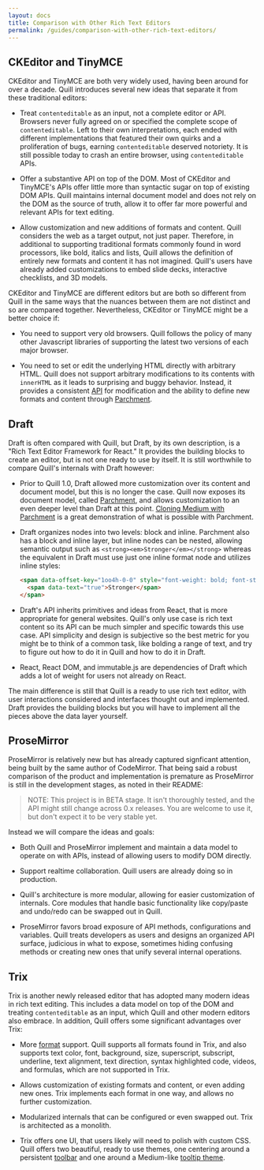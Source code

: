 ```yaml
---
layout: docs
title: Comparison with Other Rich Text Editors
permalink: /guides/comparison-with-other-rich-text-editors/
---
```


## CKEditor and TinyMCE

CKEditor and TinyMCE are both very widely used, having been around for over a decade. Quill introduces several new ideas that separate it from these traditional editors:

- Treat `contenteditable` as an input, not a complete editor or API. Browsers never fully agreed on or specified the complete scope of `contenteditable`. Left to their own interpretations, each ended with different implementations that featured their own quirks and a proliferation of bugs, earning `contenteditable` deserved notoriety. It is still possible today to crash an entire browser, using `contenteditable` APIs.

- Offer a substantive API on top of the DOM. Most of CKEditor and TinyMCE's APIs offer little more than syntactic sugar on top of existing DOM APIs. Quill maintains internal document model and does not rely on the DOM as the source of truth, allow it to offer far more powerful and relevant APIs for text editing.

- Allow customization and new additions of formats and content. Quill considers the web as a target output, not just paper. Therefore, in additional to supporting traditional formats commonly found in word processors, like bold, italics and lists, Quill allows the definition of entirely new formats and content it has not imagined. Quill's users have already added customizations to embed slide decks, interactive checklists, and 3D models.

CKEditor and TinyMCE are different editors but are both so different from Quill in the same ways that the nuances between them are not distinct and so are compared together. Nevertheless, CKEditor or TinyMCE might be a better choice if:

- You need to support very old browsers. Quill follows the policy of many other Javascript libraries of supporting the latest two versions of each major browser.

- You need to set or edit the underlying HTML directly with arbitrary HTML. Quill does not support arbitrary modifications to its contents with `innerHTML` as it leads to surprising and buggy behavior. Instead, it provides a consistent [API](/docs/api/) for modification and the ability to define new formats and content through [Parchment](https://github.com/quilljs/parchment/).


## Draft

Draft is often compared with Quill, but Draft, by its own description, is a "Rich Text Editor Framework for React." It provides the building blocks to create an editor, but is not one ready to use by itself. It is still worthwhile to compare Quill's internals with Draft however:

- Prior to Quill 1.0, Draft allowed more customization over its content and document model, but this is no longer the case. Quill now exposes its document model, called [Parchment](https://github.com/quilljs/parchment), and allows customization to an even deeper level than Draft at this point. [Cloning Medium with Parchment](/guides/cloning-medium-with-parchment/) is a great demonstration of what is possible with Parchment.

- Draft organizes nodes into two levels: block and inline. Parchment also has a block and inline layer, but inline nodes can be nested, allowing semantic output such as `<strong><em>Stronger</em></strong>` whereas the equivalent in Draft must use just one inline format node and utilizes inline styles:

  ```html
  <span data-offset-key="1oo4h-0-0" style="font-weight: bold; font-style: italic;">
    <span data-text="true">Stronger</span>
  </span>
  ```

- Draft's API inherits primitives and ideas from React, that is more appropriate for general websites. Quill's only use case is rich text content so its API can be much simpler and specific towards this use case. API simplicity and design is subjective so the best metric for you might be to think of a common task, like bolding a range of text, and try to figure out how to do it in Quill and how to do it in Draft.

-  React, React DOM, and immutable.js are dependencies of Draft which adds a lot of weight for users not already on React.

The main difference is still that Quill is a ready to use rich text editor, with user interactions considered and interfaces thought out and implemented. Draft provides the building blocks but you will have to implement all the pieces above the data layer yourself.


## ProseMirror

ProseMirror is relatively new but has already captured signficant attention, being built by the same author of  CodeMirror. That being said a robust comparison of the product and implementation is premature as ProseMirror is still in the development stages, as noted in their README:

> NOTE: This project is in BETA stage. It isn't thoroughly tested, and the API might still change across 0.x releases. You are welcome to use it, but don't expect it to be very stable yet.

Instead we will compare the ideas and goals:

- Both Quill and ProseMirror implement and maintain a data model to operate on with APIs, instead of allowing users to modify DOM directly.

- Support realtime collaboration. Quill users are already doing so in production.

- Quill's architecture is more modular, allowing for easier customization of internals. Core modules that handle basic functionality like copy/paste and undo/redo can be swapped out in Quill.

- ProseMirror favors broad exposure of API methods, configurations and variables. Quill treats developers as users and designs an organized API surface, judicious in what to expose, sometimes hiding confusing methods or creating new ones that unify several internal operations.


## Trix

Trix is another newly released editor that has adopted many modern ideas in rich text editing. This includes a data model on top of the DOM and treating `contenteditable` as an input, which Quill and other modern editors also embrace. In addition, Quill offers some significant advantages over Trix:

- More [format](/docs/formats/) support. Quill supports all formats found in Trix, and also supports text color, font, background, size, superscript, subscript, underline, text alignment, text direction, syntax highlighted code, videos, and formulas, which are not supported in Trix.

- Allows customization of existing formats and content, or even adding new ones. Trix implements each format in one way, and allows no further customization.

- Modularized internals that can be configured or even swapped out. Trix is architected as a monolith.

- Trix offers one UI, that users likely will need to polish with custom CSS. Quill offers two beautiful, ready to use themes, one centering around a persistent [toolbar](/docs/themes/#snow) and one around a Medium-like [tooltip theme](/docs/themes/#bubble).
